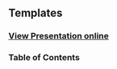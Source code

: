 ## Templates
### [View Presentation online](https://rawgit.com/TelerikAcademy/CPlusPlusFundamentals/master/17.%20STL-fundamentals/slides/index.html)
### Table of Contents
